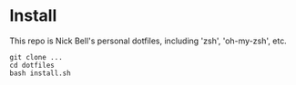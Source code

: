 # Install

This repo is Nick Bell's personal dotfiles, including 'zsh', 'oh-my-zsh', etc.

```
git clone ...
cd dotfiles
bash install.sh
```